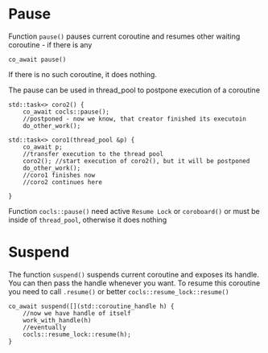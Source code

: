 # Pause

Function `pause()` pauses current coroutine and resumes other waiting coroutine - if there is any

```
co_await pause()
```

If there is no such coroutine, it does nothing.


The pause can be used in thread_pool to postpone execution of a coroutine

```
std::task<> coro2() {
    co_await cocls::pause();
    //postponed - now we know, that creator finished its executoin    
    do_other_work();

std::task<> coro1(thread_pool &p) {
    co_await p;
    //transfer execution to the thread pool
    coro2(); //start execution of coro2(), but it will be postponed
    do_other_work();
    //coro1 finishes now
    //coro2 continues here

}
```

Function `cocls::pause()` need active `Resume Lock` or `coroboard()` or must be inside of `thread_pool`, otherwise it does nothing


# Suspend

The function `suspend()` suspends current coroutine and exposes its handle. You can then pass the handle whenever you want. To resume this coroutine you need to call `.resume()` or better `cocls::resume_lock::resume()`

```
co_await suspend([](std::coroutine_handle h) {
    //now we have handle of itself
    work_with_handle(h)
    //eventually
    cocls::resume_lock::resume(h);
}
```


